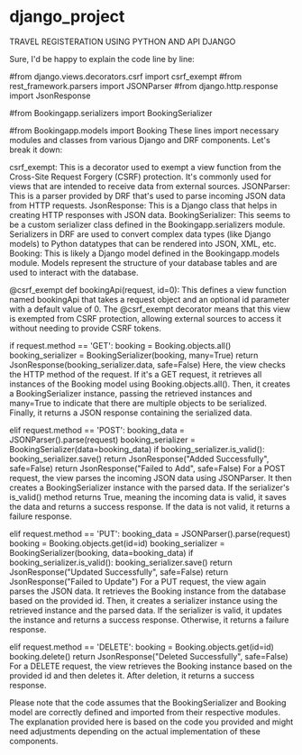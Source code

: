 # django_project
TRAVEL REGISTERATION USING PYTHON AND API DJANGO

Sure, I'd be happy to explain the code line by line:

#from django.views.decorators.csrf import csrf_exempt
#from rest_framework.parsers import JSONParser
#from django.http.response import JsonResponse

#from Bookingapp.serializers import BookingSerializer

#from Bookingapp.models import Booking
These lines import necessary modules and classes from various Django and DRF components. Let's break it down:

csrf_exempt: This is a decorator used to exempt a view function from the Cross-Site Request Forgery (CSRF) protection. It's commonly used for views that are intended to receive data from external sources.
JSONParser: This is a parser provided by DRF that's used to parse incoming JSON data from HTTP requests.
JsonResponse: This is a Django class that helps in creating HTTP responses with JSON data.
BookingSerializer: This seems to be a custom serializer class defined in the Bookingapp.serializers module. Serializers in DRF are used to convert complex data types (like Django models) to Python datatypes that can be rendered into JSON, XML, etc.
Booking: This is likely a Django model defined in the Bookingapp.models module. Models represent the structure of your database tables and are used to interact with the database.

@csrf_exempt
def bookingApi(request, id=0):
This defines a view function named bookingApi that takes a request object and an optional id parameter with a default value of 0. The @csrf_exempt decorator means that this view is exempted from CSRF protection, allowing external sources to access it without needing to provide CSRF tokens.

if request.method == 'GET':
    booking = Booking.objects.all()
    booking_serializer = BookingSerializer(booking, many=True)
    return JsonResponse(booking_serializer.data, safe=False)
Here, the view checks the HTTP method of the request. If it's a GET request, it retrieves all instances of the Booking model using Booking.objects.all(). Then, it creates a BookingSerializer instance, passing the retrieved instances and many=True to indicate that there are multiple objects to be serialized. Finally, it returns a JSON response containing the serialized data.


elif request.method == 'POST':
    booking_data = JSONParser().parse(request)
    booking_serializer = BookingSerializer(data=booking_data)
    if booking_serializer.is_valid():
        booking_serializer.save()
        return JsonResponse("Added Successfully", safe=False)
    return JsonResponse("Failed to Add", safe=False)
For a POST request, the view parses the incoming JSON data using JSONParser. It then creates a BookingSerializer instance with the parsed data. If the serializer's is_valid() method returns True, meaning the incoming data is valid, it saves the data and returns a success response. If the data is not valid, it returns a failure response.


elif request.method == 'PUT':
    booking_data = JSONParser().parse(request)
    booking = Booking.objects.get(id=id)
    booking_serializer = BookingSerializer(booking, data=booking_data)
    if booking_serializer.is_valid():
        booking_serializer.save()
        return JsonResponse("Updated Successfully", safe=False)
    return JsonResponse("Failed to Update")
For a PUT request, the view again parses the JSON data. It retrieves the Booking instance from the database based on the provided id. Then, it creates a serializer instance using the retrieved instance and the parsed data. If the serializer is valid, it updates the instance and returns a success response. Otherwise, it returns a failure response.


elif request.method == 'DELETE':
    booking = Booking.objects.get(id=id)
    booking.delete()
    return JsonResponse("Deleted Successfully", safe=False)
For a DELETE request, the view retrieves the Booking instance based on the provided id and then deletes it. After deletion, it returns a success response.

Please note that the code assumes that the BookingSerializer and Booking model are correctly defined and imported from their respective modules. The explanation provided here is based on the code you provided and might need adjustments depending on the actual implementation of these components.




